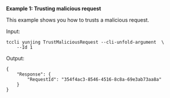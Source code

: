 **Example 1: Trusting malicious request**

This example shows you how to trusts a malicious request.

Input: 

```
tccli yunjing TrustMaliciousRequest --cli-unfold-argument  \
    --Id 1
```

Output: 
```
{
    "Response": {
        "RequestId": "354f4ac3-8546-4516-8c8a-69e3ab73aa8a"
    }
}
```


